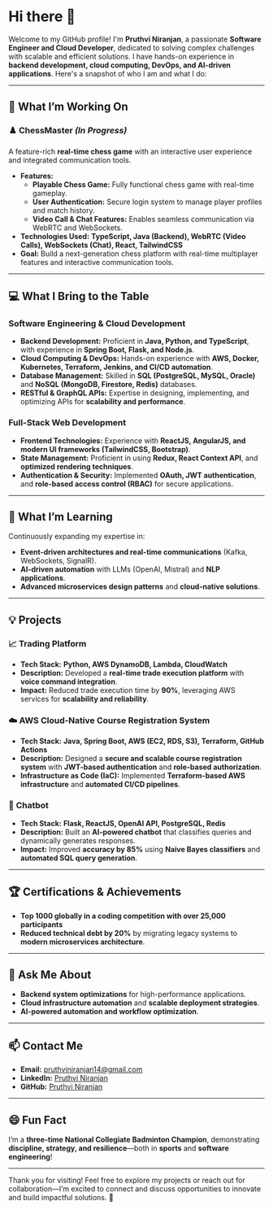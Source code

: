 # Hi there 👋

Welcome to my GitHub profile! I'm **Pruthvi Niranjan**, a passionate **Software Engineer and Cloud Developer**, dedicated to solving complex challenges with scalable and efficient solutions. I have hands-on experience in **backend development, cloud computing, DevOps, and AI-driven applications**. Here's a snapshot of who I am and what I do:

---

## 🔭 What I’m Working On

### ♟️ **ChessMaster** *(In Progress)*
A feature-rich **real-time chess game** with an interactive user experience and integrated communication tools.
- **Features:**
  - **Playable Chess Game:** Fully functional chess game with real-time gameplay.
  - **User Authentication:** Secure login system to manage player profiles and match history.
  - **Video Call & Chat Features:** Enables seamless communication via WebRTC and WebSockets.
- **Technologies Used:** **TypeScript, Java (Backend), WebRTC (Video Calls), WebSockets (Chat), React, TailwindCSS**
- **Goal:** Build a next-generation chess platform with real-time multiplayer features and interactive communication tools.


---

## 💻 What I Bring to the Table

### **Software Engineering & Cloud Development**
- **Backend Development:** Proficient in **Java, Python, and TypeScript**, with experience in **Spring Boot, Flask, and Node.js**.
- **Cloud Computing & DevOps:** Hands-on experience with **AWS, Docker, Kubernetes, Terraform, Jenkins, and CI/CD automation**.
- **Database Management:** Skilled in **SQL (PostgreSQL, MySQL, Oracle)** and **NoSQL (MongoDB, Firestore, Redis)** databases.
- **RESTful & GraphQL APIs:** Expertise in designing, implementing, and optimizing APIs for **scalability and performance**.

### **Full-Stack Web Development**
- **Frontend Technologies:** Experience with **ReactJS, AngularJS, and modern UI frameworks (TailwindCSS, Bootstrap)**.
- **State Management:** Proficient in using **Redux, React Context API**, and **optimized rendering techniques**.
- **Authentication & Security:** Implemented **OAuth, JWT authentication**, and **role-based access control (RBAC)** for secure applications.

---

## 🌱 What I’m Learning
Continuously expanding my expertise in:
- **Event-driven architectures and real-time communications** (Kafka, WebSockets, SignalR).
- **AI-driven automation** with LLMs (OpenAI, Mistral) and **NLP applications**.
- **Advanced microservices design patterns** and **cloud-native solutions**.

---

## 💡 Projects

### 📈 **Trading Platform**
- **Tech Stack:** **Python, AWS DynamoDB, Lambda, CloudWatch**
- **Description:** Developed a **real-time trade execution platform** with **voice command integration**.
- **Impact:** Reduced trade execution time by **90%**, leveraging AWS services for **scalability and reliability**.

### ☁️ **AWS Cloud-Native Course Registration System**
- **Tech Stack:** **Java, Spring Boot, AWS (EC2, RDS, S3), Terraform, GitHub Actions**
- **Description:** Designed a **secure and scalable course registration system** with **JWT-based authentication** and **role-based authorization**.
- **Infrastructure as Code (IaC):** Implemented **Terraform-based AWS infrastructure** and **automated CI/CD pipelines**.

### 🤖 **Chatbot**
- **Tech Stack:** **Flask, ReactJS, OpenAI API, PostgreSQL, Redis**
- **Description:** Built an **AI-powered chatbot** that classifies queries and dynamically generates responses.
- **Impact:** Improved **accuracy by 85%** using **Naive Bayes classifiers** and **automated SQL query generation**.

---

## 🏆 Certifications & Achievements

- **Top 1000 globally in a coding competition with over 25,000 participants**
- **Reduced technical debt by 20%** by migrating legacy systems to **modern microservices architecture**.

---

## 💬 Ask Me About
- **Backend system optimizations** for high-performance applications.
- **Cloud infrastructure automation** and **scalable deployment strategies**.
- **AI-powered automation and workflow optimization**.

---

## 📫 Contact Me
- **Email:** [pruthviniranjan14@gmail.com](mailto:pruthviniranjan14@gmail.com)
- **LinkedIn:** [Pruthvi Niranjan](https://www.linkedin.com/in/pruthvi-niranjan/)
- **GitHub:** [Pruthvi Niranjan](https://github.com/pruthviniranjan)

---

## 😄 Fun Fact
I’m a **three-time National Collegiate Badminton Champion**, demonstrating **discipline, strategy, and resilience**—both in **sports** and **software engineering**!

---

Thank you for visiting! Feel free to explore my projects or reach out for collaboration—I’m excited to connect and discuss opportunities to innovate and build impactful solutions. 🚀
